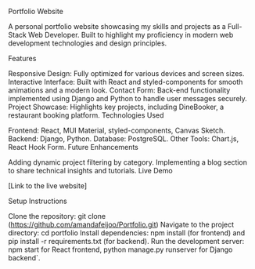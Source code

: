 Portfolio Website

A personal portfolio website showcasing my skills and projects as a Full-Stack Web Developer. Built to highlight my proficiency in modern web development technologies and design principles.

Features

Responsive Design: Fully optimized for various devices and screen sizes.
Interactive Interface: Built with React and styled-components for smooth animations and a modern look.
Contact Form: Back-end functionality implemented using Django and Python to handle user messages securely.
Project Showcase: Highlights key projects, including DineBooker, a restaurant booking platform.
Technologies Used

Frontend: React, MUI Material, styled-components, Canvas Sketch.
Backend: Django, Python.
Database: PostgreSQL.
Other Tools: Chart.js, React Hook Form.
Future Enhancements

Adding dynamic project filtering by category.
Implementing a blog section to share technical insights and tutorials.
Live Demo

[Link to the live website]

Setup Instructions

Clone the repository: git clone (https://github.com/amandafeijoo/Portfolio.git)
Navigate to the project directory: cd portfolio
Install dependencies: npm install (for frontend) and pip install -r requirements.txt (for backend).
Run the development server: npm start for React frontend, python manage.py runserver for Django backend`.
